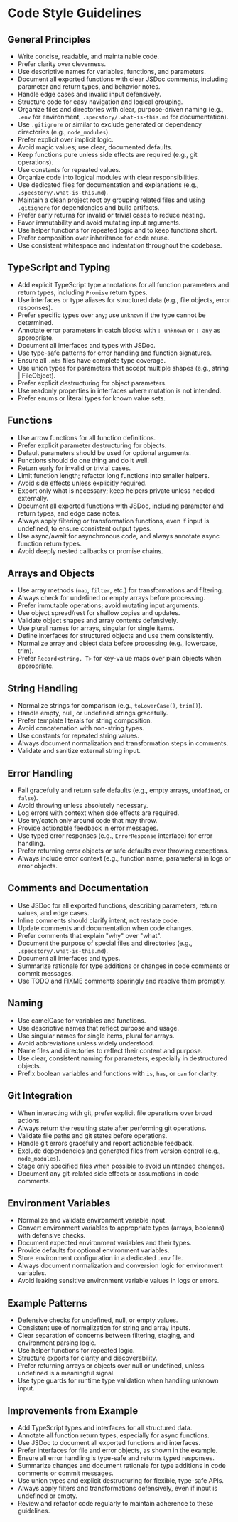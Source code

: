 # Code Style Guidelines

## General Principles
- Write concise, readable, and maintainable code.
- Prefer clarity over cleverness.
- Use descriptive names for variables, functions, and parameters.
- Document all exported functions with clear JSDoc comments, including parameter and return types, and behavior notes.
- Handle edge cases and invalid input defensively.
- Structure code for easy navigation and logical grouping.
- Organize files and directories with clear, purpose-driven naming (e.g., `.env` for environment, `.specstory/.what-is-this.md` for documentation).
- Use `.gitignore` or similar to exclude generated or dependency directories (e.g., `node_modules`).
- Prefer explicit over implicit logic.
- Avoid magic values; use clear, documented defaults.
- Keep functions pure unless side effects are required (e.g., git operations).
- Use constants for repeated values.
- Organize code into logical modules with clear responsibilities.
- Use dedicated files for documentation and explanations (e.g., `.specstory/.what-is-this.md`).
- Maintain a clean project root by grouping related files and using `.gitignore` for dependencies and build artifacts.
- Prefer early returns for invalid or trivial cases to reduce nesting.
- Favor immutability and avoid mutating input arguments.
- Use helper functions for repeated logic and to keep functions short.
- Prefer composition over inheritance for code reuse.
- Use consistent whitespace and indentation throughout the codebase.

## TypeScript and Typing
- Add explicit TypeScript type annotations for all function parameters and return types, including `Promise` return types.
- Use interfaces or type aliases for structured data (e.g., file objects, error responses).
- Prefer specific types over `any`; use `unknown` if the type cannot be determined.
- Annotate error parameters in catch blocks with `: unknown` or `: any` as appropriate.
- Document all interfaces and types with JSDoc.
- Use type-safe patterns for error handling and function signatures.
- Ensure all `.mts` files have complete type coverage.
- Use union types for parameters that accept multiple shapes (e.g., string | FileObject).
- Prefer explicit destructuring for object parameters.
- Use readonly properties in interfaces where mutation is not intended.
- Prefer enums or literal types for known value sets.

## Functions
- Use arrow functions for all function definitions.
- Prefer explicit parameter destructuring for objects.
- Default parameters should be used for optional arguments.
- Functions should do one thing and do it well.
- Return early for invalid or trivial cases.
- Limit function length; refactor long functions into smaller helpers.
- Avoid side effects unless explicitly required.
- Export only what is necessary; keep helpers private unless needed externally.
- Document all exported functions with JSDoc, including parameter and return types, and edge case notes.
- Always apply filtering or transformation functions, even if input is undefined, to ensure consistent output types.
- Use async/await for asynchronous code, and always annotate async function return types.
- Avoid deeply nested callbacks or promise chains.

## Arrays and Objects
- Use array methods (`map`, `filter`, etc.) for transformations and filtering.
- Always check for undefined or empty arrays before processing.
- Prefer immutable operations; avoid mutating input arguments.
- Use object spread/rest for shallow copies and updates.
- Validate object shapes and array contents defensively.
- Use plural names for arrays, singular for single items.
- Define interfaces for structured objects and use them consistently.
- Normalize array and object data before processing (e.g., lowercase, trim).
- Prefer `Record<string, T>` for key-value maps over plain objects when appropriate.

## String Handling
- Normalize strings for comparison (e.g., `toLowerCase()`, `trim()`).
- Handle empty, null, or undefined strings gracefully.
- Prefer template literals for string composition.
- Avoid concatenation with non-string types.
- Use constants for repeated string values.
- Always document normalization and transformation steps in comments.
- Validate and sanitize external string input.

## Error Handling
- Fail gracefully and return safe defaults (e.g., empty arrays, `undefined`, or `false`).
- Avoid throwing unless absolutely necessary.
- Log errors with context when side effects are required.
- Use try/catch only around code that may throw.
- Provide actionable feedback in error messages.
- Use typed error responses (e.g., `ErrorResponse` interface) for error handling.
- Prefer returning error objects or safe defaults over throwing exceptions.
- Always include error context (e.g., function name, parameters) in logs or error objects.

## Comments and Documentation
- Use JSDoc for all exported functions, describing parameters, return values, and edge cases.
- Inline comments should clarify intent, not restate code.
- Update comments and documentation when code changes.
- Prefer comments that explain "why" over "what".
- Document the purpose of special files and directories (e.g., `.specstory/.what-is-this.md`).
- Document all interfaces and types.
- Summarize rationale for type additions or changes in code comments or commit messages.
- Use TODO and FIXME comments sparingly and resolve them promptly.

## Naming
- Use camelCase for variables and functions.
- Use descriptive names that reflect purpose and usage.
- Use singular names for single items, plural for arrays.
- Avoid abbreviations unless widely understood.
- Name files and directories to reflect their content and purpose.
- Use clear, consistent naming for parameters, especially in destructured objects.
- Prefix boolean variables and functions with `is`, `has`, or `can` for clarity.

## Git Integration
- When interacting with git, prefer explicit file operations over broad actions.
- Always return the resulting state after performing git operations.
- Validate file paths and git states before operations.
- Handle git errors gracefully and report actionable feedback.
- Exclude dependencies and generated files from version control (e.g., `node_modules`).
- Stage only specified files when possible to avoid unintended changes.
- Document any git-related side effects or assumptions in code comments.

## Environment Variables
- Normalize and validate environment variable input.
- Convert environment variables to appropriate types (arrays, booleans) with defensive checks.
- Document expected environment variables and their types.
- Provide defaults for optional environment variables.
- Store environment configuration in a dedicated `.env` file.
- Always document normalization and conversion logic for environment variables.
- Avoid leaking sensitive environment variable values in logs or errors.

## Example Patterns
- Defensive checks for undefined, null, or empty values.
- Consistent use of normalization for string and array inputs.
- Clear separation of concerns between filtering, staging, and environment parsing logic.
- Use helper functions for repeated logic.
- Structure exports for clarity and discoverability.
- Prefer returning arrays or objects over null or undefined, unless undefined is a meaningful signal.
- Use type guards for runtime type validation when handling unknown input.

## Improvements from Example
- Add TypeScript types and interfaces for all structured data.
- Annotate all function return types, especially for async functions.
- Use JSDoc to document all exported functions and interfaces.
- Prefer interfaces for file and error objects, as shown in the example.
- Ensure all error handling is type-safe and returns typed responses.
- Summarize changes and document rationale for type additions in code comments or commit messages.
- Use union types and explicit destructuring for flexible, type-safe APIs.
- Always apply filters and transformations defensively, even if input is undefined or empty.
- Review and refactor code regularly to maintain adherence to these guidelines.